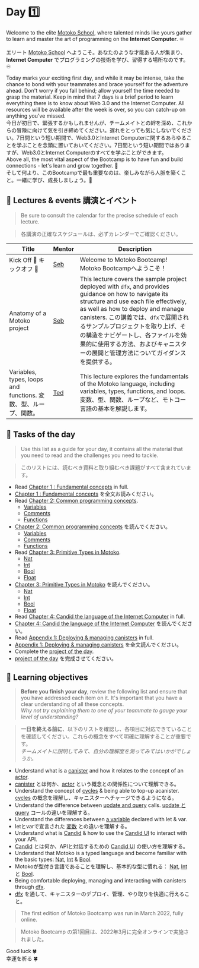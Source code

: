 # Day 1️⃣
Welcome to the elite [Motoko School](https://twitter.com/MotokoSchool), where talented minds like yours gather to learn and master the art of programming on the **Internet Computer**. ♾️ <br/>  
エリート [Motoko School](https://twitter.com/MotokoSchool) へようこそ。あなたのような才能ある人が集まり、**Internet Computer** でプログラミングの技術を学び、習得する場所なのです。♾️<br/>

Today marks your exciting first day, and while it may be intense, take the chance to bond with your teammates and brace yourself for the adventure ahead. Don't worry if you fall behind; allow yourself the time needed to grasp the material. Keep in mind that 7 days is a brief period to learn everything there is to know about Web 3.0 and the Internet Computer. All resources will be available after the week is over, so you can catch-up on anything you've missed. <br/>
今日が初日で、緊張するかもしれませんが、チームメイトとの絆を深め、これからの冒険に向けて気を引き締めてください。遅れをとっても気にしないでください。7日間という短い期間で、Web3.0とInternet Computerに関するあらゆることを学ぶことを念頭に置いておいてください。7日間という短い期間ではありますが、Web3.0とInternet Computerのすべてを学ぶことができます。<br/>
Above all, the most vital aspect of the Bootcamp is to have fun and build connections - let's learn and grow together. 💪  
そして何より、このBootcampで最も重要なのは、楽しみながら人脈を築くこと。一緒に学び、成長しましょう。💪

## 🍿 Lectures & events 講演とイベント
> Be sure to consult the calendar for the precise schedule of each lecture.

> 各講演の正確なスケジュールは、必ずカレンダーでご確認ください。

| Title | Mentor |  Description |
|-----------------|-----------------|-----------------|
 Kick Off 🎉 キックオフ 🎉| <a href="https://twitter.com/seb_icp" target="_blank"> Seb  </a> | Welcome to Motoko Bootcamp! Motoko Bootcampへようこそ！
| Anatomy of a Motoko project | <a href="https://twitter.com/seb_icp" target="_blank"> Seb  </a> | This lecture covers the sample project deployed with `dfx`, and provides guidance on how to navigate its structure and use each file effectively, as well as how to deploy and manage canisters. この講義では、`dfx`で展開されるサンプルプロジェクトを取り上げ、その構造をナビゲートし、各ファイルを効果的に使用する方法、およびキャニスターの展開と管理方法についてガイダンスを提供する。
| Variables, types, loops and functions. 変数、型、ループ、関数。|  <a href="https://twitter.com/tedreinhardt" target="_blank"> Ted  </a> | This lecture explores the fundamentals of the Motoko language, including variables, types, functions, and loops.変数、型、関数、ループなど、モトコー言語の基本を解説します。
##  🧭 Tasks of the day
> Use this list as a guide for your day, it contains all the material that you need to read and the challenges you need to tackle.

> このリストには、読むべき資料と取り組むべき課題がすべて含まれています。
- Read [Chapter 1 : Fundamental concepts](../../manuals/chapters/chapter-1/CHAPTER-1.MD) in full.
- [Chapter 1 : Fundamental concepts](../../manuals/chapters/chapter-1/CHAPTER-1.MD) を全文お読みください。
- Read [Chapter 2: Common programming concepts](../../manuals/chapters/chapter-2/CHAPTER-2.MD).
    - [Variables](../../manuals/chapters/chapter-2/CHAPTER-2.MD#-variables)
    - [Comments](../../manuals/chapters/chapter-2/CHAPTER-2.MD#-comments)
    - [Functions](../../manuals/chapters/chapter-2/CHAPTER-2.MD#%EF%B8%8F-functions)
- [Chapter 2: Common programming concepts](../../manuals/chapters/chapter-2/CHAPTER-2.MD) を読んでください。
    - [Variables](../../manuals/chapters/chapter-2/CHAPTER-2.MD#-variables)
    - [Comments](../../manuals/chapters/chapter-2/CHAPTER-2.MD#-comments)
    - [Functions](../../manuals/chapters/chapter-2/CHAPTER-2.MD#%EF%B8%8F-functions)
- Read [Chapter 3: Primitive Types in Motoko](../../manuals/chapters/chapter-3/CHAPTER-3.MD).
    - [Nat](../../manuals/chapters/chapter-3/CHAPTER-3.MD#-nat)
    - [Int](../../manuals/chapters/chapter-3/CHAPTER-3.MD#-int)
    - [Bool](../../manuals/chapters/chapter-3/CHAPTER-3.MD#-bool)
    - [Float](../../manuals/chapters/chapter-3/CHAPTER-3.MD#float)
- [Chapter 3: Primitive Types in Motoko](../../manuals/chapters/chapter-3/CHAPTER-3.MD) を読んでください。
    - [Nat](../../manuals/chapters/chapter-3/CHAPTER-3.MD#-nat)
    - [Int](../../manuals/chapters/chapter-3/CHAPTER-3.MD#-int)
    - [Bool](../../manuals/chapters/chapter-3/CHAPTER-3.MD#-bool)
    - [Float](../../manuals/chapters/chapter-3/CHAPTER-3.MD#float)
- Read [Chapter 4: Candid the language of the Internet Computer](../../manuals/chapters/chapter-4/CHAPTER-4.MD) in full.
- [Chapter 4: Candid the language of the Internet Computer](../../manuals/chapters/chapter-4/CHAPTER-4.MD) を読んでください。
- Read [Appendix 1: Deploying & managing canisters](../../manuals/appendix/appendix-1/APPENDIX-1.MD#) in full.
- [Appendix 1: Deploying & managing canisters](../../manuals/appendix/appendix-1/APPENDIX-1.MD#) を全文読んでください。
- Complete the [project of the day](./project/README.MD).
- [project of the day](./project/README.MD) を完成させてください。

## 🎯 Learning objectives 
> **Before you finish your day**, review the following list and ensure that you have addressed each item on it. It's important that you have a clear understanding of all these concepts. <br/> <i> Why not try explaining them to one of your teammate to gauge your level of understanding? </i>

> **一日を終える前に**、以下のリストを確認し、各項目に対応できていることを確認してください。これらの概念をすべて明確に理解することが重要です。<br/> <i>チームメイトに説明してみて、自分の理解度を測ってみてはいかがでしょうか。</i>

- Understand what is a [canister](../../manuals/chapters/chapter-1/CHAPTER-1.MD#what-is-a-canister) and how it relates to the concept of an [actor](../../manuals/chapters/chapter-1/CHAPTER-1.MD#the-actor-model).
- [canister](../../manuals/chapters/chapter-1/CHAPTER-1.MD#what-is-a-canister) とは何か、[actor](../../manuals/chapters/chapter-1/CHAPTER-1.MD#the-actor-model) という概念との関係性について理解できる。
- Understand the concept of [cycles](../../manuals/chapters/chapter-1/CHAPTER-1.MD#fuel-on-the-internet-computer-cycles) & being able to top-up acanister.
[cycles](../../manuals/chapters/chapter-1/CHAPTER-1.MD#fuel-on-the-internet-computer-cycles) の概念を理解し、キャニスターへチャージできるようになる。
- Understand the difference between [update and query](../../manuals/chapters/chapter-1/CHAPTER-1.MD#update-vs-query) calls.
[update と query](../../manuals/chapters/chapter-1/CHAPTER-1.MD#update-vs-query) コールの違いを理解する。
- Understand the differences between [a variable](../../manuals/chapters/chapter-2/CHAPTER-2.MD#📦-variables) declared with let & var.
- letとvarで宣言された [変数](../../manuals/chapters/chapter-2/CHAPTER-2.MD#📦-variables) との違いを理解する。
- Understand what is [Candid](../../manuals/chapters/chapter-4/CHAPTER-4.MD#chapter-4-candid-the-language-of-the-internet-computer) & how to use the [Candid UI](../../manuals/chapters/chapter-4/CHAPTER-4.MD#--candid-ui-) to interact with your API.
- [Candid](../../manuals/chapters/chapter-4/CHAPTER-4.MD#chapter-4-candid-the-language-of-the-internet-computer) とは何か、APIと対話するための [Candid UI](../../manuals/chapters/chapter-4/CHAPTER-4.MD#--candid-ui-) の使い方を理解する。
- Understand that Motoko is a typed language and become familiar with the basic types: [Nat](../../manuals/chapters/chapter-3/CHAPTER-3.MD#-nat), [Int](../../manuals/chapters/chapter-3/CHAPTER-3.MD#-int) & [Bool](../../manuals/chapters/chapter-3/CHAPTER-3.MD#-bool).
- Motokoが型付き言語であることを理解し、基本的な型に慣れる： [Nat](../../manuals/chapters/chapter-3/CHAPTER-3.MD#-nat), [Int](../../manuals/chapters/chapter-3/CHAPTER-3.MD#-int) と [Bool](../../manuals/chapters/chapter-3/CHAPTER-3.MD#-bool).
- Being comfortable deploying, managing and interacting with canisters through [dfx](../../manuals/chapters/chapter-4/CHAPTER-4.MD#--using-the-terminal-dfx-).
- [dfx](../../manuals/chapters/chapter-4/CHAPTER-4.MD#--using-the-terminal-dfx-) を通して、キャニスターのデプロイ、管理、やり取りを快適に行えること。

> The first edition of Motoko Bootcamp was run in March 2022, fully online.

> Motoko Bootcamp の第1回目は、2022年3月に完全オンラインで実施されました。

Good luck 🍀  
幸運を祈る 🍀